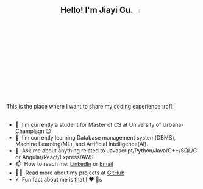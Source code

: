 <h2 align="center"> Hello! I'm Jiayi Gu. <a href="https://www.gautamkrishnar.com/"><img src="https://media.giphy.com/media/hvRJCLFzcasrR4ia7z/giphy.gif" width="5%"></a></h2>
<p align="center">
</p>
<br><br>
This is the place where I want to share my coding experience :rofl:
<br><br>

- 🔭 &nbsp;I’m currently a student for Master of CS at University of Urbana-Champiagn :wink:
- 🌱 &nbsp;I’m currently learning Database management system(DBMS), Machine Learning(ML), and Artificial Intelligence(AI).
- 💬 &nbsp;Ask me about anything related to Javascript/Python/Java/C++/SQL/C or Angular/React/Express/AWS
- 📫 &nbsp;How to reach me: [LinkedIn](www.linkedin.com/in/jiayi079) or <a rel="me" href="jiayigu4@illinois.edu">Email</a>
- 👨‍💻 &nbsp;Read more about my projects at [GitHub](https://github.com/Jiayi079)
- ⚡ &nbsp;Fun fact about me is that I :heart: :dog:s

